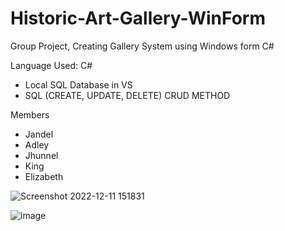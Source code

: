# Historic-Art-Gallery-WinForm
Group Project, Creating Gallery System using Windows form C#

Language Used: C#

- Local SQL Database in VS 
- SQL (CREATE, UPDATE, DELETE) CRUD METHOD

Members
- Jandel
- Adley
- Jhunnel
- King
- Elizabeth

![Screenshot 2022-12-11 151831](https://user-images.githubusercontent.com/99332717/206893589-05fad56b-b078-40d6-b7a9-94b438803807.png)

![image](https://user-images.githubusercontent.com/99332717/206893657-3849bf2f-a61a-4ec2-abfb-6e86d6e47432.png)
